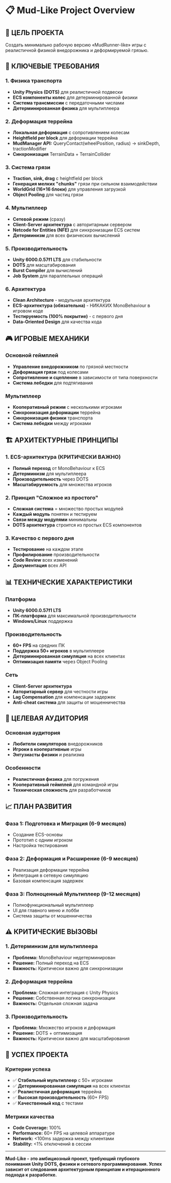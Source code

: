 # 📋 Mud-Like Project Overview

## 🎯 **ЦЕЛЬ ПРОЕКТА**

Создать минимально рабочую версию «MudRunner-like» игры с реалистичной физикой внедорожника и деформируемой грязью.

## 🚗 **КЛЮЧЕВЫЕ ТРЕБОВАНИЯ**

### **1. Физика транспорта**
- **Unity Physics (DOTS)** для реалистичной подвески
- **ECS компоненты колес** для детерминированной физики
- **Система трансмиссии** с передаточными числами
- **Детерминированная физика** для мультиплеера

### **2. Деформация террейна**
- **Локальная деформация** с сопротивлением колесам
- **Heightfield per block** для деформации террейна
- **MudManager API:** QueryContact(wheelPosition, radius) → sinkDepth, tractionModifier
- **Синхронизация** TerrainData + TerrainCollider

### **3. Система грязи**
- **Traction, sink, drag** с heightfield per block
- **Генерация мелких "chunks"** грязи при сильном взаимодействии
- **WorldGrid (16×16 блоки)** для управления загрузкой
- **Object Pooling** для частиц грязи

### **4. Мультиплеер**
- **Сетевой режим** (сразу)
- **Client-Server архитектура** с авторитарным сервером
- **Netcode for Entities (NFE)** для синхронизации ECS систем
- **Детерминизм** для всех физических вычислений

### **5. Производительность**
- **Unity 6000.0.57f1 LTS** для стабильности
- **DOTS** для масштабирования
- **Burst Compiler** для вычислений
- **Job System** для параллельных операций

### **6. Архитектура**
- **Clean Architecture** - модульная архитектура
- **ECS-архитектура (обязательна)** - НИКАКИХ MonoBehaviour в игровом коде
- **Тестируемость (100% покрытие)** - с первого дня
- **Data-Oriented Design** для качества кода

## 🎮 **ИГРОВЫЕ МЕХАНИКИ**

### **Основной геймплей**
- **Управление внедорожником** по грязной местности
- **Деформация грязи** под колесами
- **Сопротивление и сцепление** в зависимости от типа поверхности
- **Система лебедки** для подтягивания

### **Мультиплеер**
- **Кооперативный режим** с несколькими игроками
- **Синхронизация деформации** террейна
- **Синхронизация физики** транспорта
- **Система лебедки** между игроками

## 🏗️ **АРХИТЕКТУРНЫЕ ПРИНЦИПЫ**

### **1. ECS-архитектура (КРИТИЧЕСКИ ВАЖНО)**
- **Полный переход** от MonoBehaviour к ECS
- **Детерминизм** для мультиплеера
- **Производительность** через DOTS
- **Масштабируемость** для множества игроков

### **2. Принцип "Сложное из простого"**
- **Сложная система** = множество простых модулей
- **Каждый модуль** понятен и тестируем
- **Связи между модулями** минимальны
- **DOTS архитектура** строится из простых ECS компонентов

### **3. Качество с первого дня**
- **Тестирование** на каждом этапе
- **Профилирование** производительности
- **Code Review** всех изменений
- **Документация** всех API

## 📊 **ТЕХНИЧЕСКИЕ ХАРАКТЕРИСТИКИ**

### **Платформа**
- **Unity 6000.0.57f1 LTS**
- **ПК-платформа** для максимальной производительности
- **Windows/Linux** поддержка

### **Производительность**
- **60+ FPS** на средних ПК
- **Поддержка 50+ игроков** в мультиплеере
- **Детерминированная симуляция** на всех клиентах
- **Оптимизация памяти** через Object Pooling

### **Сеть**
- **Client-Server архитектура**
- **Авторитарный сервер** для честности игры
- **Lag Compensation** для компенсации задержек
- **Anti-cheat система** для защиты от мошенничества

## 🎯 **ЦЕЛЕВАЯ АУДИТОРИЯ**

### **Основная аудитория**
- **Любители симуляторов** внедорожников
- **Игроки в кооперативные** игры
- **Энтузиасты физики** и реализма

### **Особенности**
- **Реалистичная физика** для погружения
- **Кооперативный геймплей** для командной игры
- **Техническая сложность** для разработчиков

## 📈 **ПЛАН РАЗВИТИЯ**

### **Фаза 1: Подготовка и Миграция (6-9 месяцев)**
- Создание ECS-основы
- Прототип с одним игроком
- Настройка тестирования

### **Фаза 2: Деформация и Расширение (6-9 месяцев)**
- Реализация деформации террейна
- Интеграция в сетевую симуляцию
- Базовая компенсация задержек

### **Фаза 3: Полноценный Мультиплеер (9-12 месяцев)**
- Полнофункциональный мультиплеер
- UI для главного меню и лобби
- Система защиты от мошенничества

## ⚠️ **КРИТИЧЕСКИЕ ВЫЗОВЫ**

### **1. Детерминизм для мультиплеера**
- **Проблема:** MonoBehaviour недетерминирован
- **Решение:** Полный переход на ECS
- **Важность:** Критически важно для синхронизации

### **2. Деформация террейна**
- **Проблема:** Сложная интеграция с Unity Physics
- **Решение:** Собственная логика синхронизации
- **Важность:** Отдельная сложная задача

### **3. Производительность**
- **Проблема:** Множество игроков и деформация
- **Решение:** DOTS + оптимизация
- **Важность:** Критически важно для масштабирования

## 🎯 **УСПЕХ ПРОЕКТА**

### **Критерии успеха**
- ✅ **Стабильный мультиплеер** с 50+ игроками
- ✅ **Детерминированная симуляция** на всех клиентах
- ✅ **Реалистичная деформация** террейна
- ✅ **Высокая производительность** (60+ FPS)
- ✅ **Качественный код** с тестами

### **Метрики качества**
- **Code Coverage:** 100%
- **Performance:** 60+ FPS на целевой аппаратуре
- **Network:** <100ms задержка между клиентами
- **Stability:** <1% отключений в сессии

---

**Mud-Like - это амбициозный проект, требующий глубокого понимания Unity DOTS, физики и сетевого программирования. Успех зависит от следования архитектурным принципам и итерационного подхода к разработке.**
